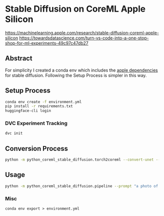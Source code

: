 # Stable Diffusion on CoreML Apple Silicon

https://machinelearning.apple.com/research/stable-diffusion-coreml-apple-silicon
https://towardsdatascience.com/turn-vs-code-into-a-one-stop-shop-for-ml-experiments-49c97c47db27

## Abstract
For simplicity I created a conda env which includes the [apple dependencies](https://github.com/apple/ml-stable-diffusion) for stable diffusion. Following the Setup Process is simpler in this way.



## Setup Process

```bash
conda env create -f environment.yml
pip install -r requirements.txt
huggingface-cli login
```

### DVC Experiment Tracking

```bash
dvc init
```

## Conversion Process

```bash
python -m python_coreml_stable_diffusion.torch2coreml --convert-unet --convert-text-encoder --convert-vae-decoder --convert-safety-checker -o models
```

## Usage

```bash
python -m python_coreml_stable_diffusion.pipeline --prompt "a photo of an astronaut riding a horse on mars" -i models -o data/raw --compute-unit ALL --seed 193
```

### Misc
```
conda env export > environment.yml
```